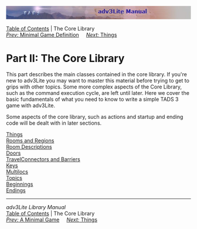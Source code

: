 ---
---
<div class="topbar">

<img src="topbar.jpg" data-border="0" />

</div>

<div class="nav">

<a href="toc.html" class="nav">Table of Contents</a> \| The Core
Library  
<span class="navnp"><a href="mingame.html" class="nav"><em>Prev:</em> Minimal Game
Definition</a>    
<a href="thing.html" class="nav"><em>Next:</em> Things</a>     </span>

</div>

<div class="main">

# Part II: The Core Library

This part describes the main classes contained in the core library. If
you're new to adv3Lite you may want to master this material before
trying to get to grips with other topics. Some more complex aspects of
the Core Library, such as the command execution cycle, are left until
later. Here we cover the basic fundamentals of what you need to know to
write a simple TADS 3 game with adv3Lite.

Some aspects of the core library, such as actions and startup and ending
code will be dealt with in later sections.

<div class="sectoc">

[Things](thing.html)  
[Rooms and Regions](room.html)  
[Room Descriptions](roomdesc.html)  
[Doors](door.html)  
[TravelConnectors and Barriers](travel.html)  
[Keys](key.html)  
[Multilocs](multiloc.html)  
[Topics](topic.html)  
[Beginnings](beginning.html)  
[Endings](ending.html)  

</div>

</div>

------------------------------------------------------------------------

<div class="navb">

*adv3Lite Library Manual*  
<a href="toc.html" class="nav">Table of Contents</a> \| The Core
Library  
<span class="navnp"><a href="mingame.html" class="nav"><em>Prev:</em> A Minimal Game</a>
    <a href="thing.html" class="nav"><em>Next:</em> Things</a>    
</span>

</div>
